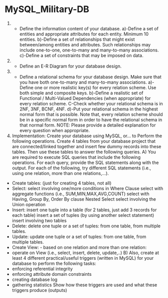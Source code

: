 # MySQL_Military-DB

1) - Define the information content of your database.
a)-Define a set of entities and appropriate attributes for each entity. 
 Minimum 10 entities.
b)-Define a set of relationships that might exist between/among entities and attributes. Such 
 relationships may include one-to-one, one-to-many and many-to-many associations.
c)-Define a set of constraints that may be imposed on data.
2) - Define an E-R Diagram for your database design.
3) - Define a relational schema for your database design.
Make sure that you have both one-to-many and many-to-many associations.
a)-Define one or more realistic key(s) for every relation scheme. Use both simple and composite keys.
b)-Define a realistic set of Functional / Multi-Valued Dependencies (when appropriate) for every
relation scheme.
C-Check whether your relational schema is in 2NF, 3NF, BCNF, 4NF.
d)-Put your relational schema in the highest normal form that is possible. 
Note that, every relation scheme should be in a specific normal form in order to have the relational 
schema in that normal form.
NOTE: Please provide a detailed explanation for every question when appropriate. 
 4) Implementation: Create your database using MySQL, or… to Perform the following operations.
Create 4 tables from your database project that are connected/linked together and insert few dummy records 
into these tables. Then use these tables to answer the following queries.
A) You are required to execute SQL queries that include the following operations. For each query, provide the 
SQL statements along with the output. For each of the following, try different SQL statements (i.e., using one 
relation, more than one relations,...).
- Create tables: (just for creating 4 tables, not all)
- Select: select involving one/more conditions in Where Clause
select with aggregate functions (i.e., SUM,MIN,MAX,AVG,COUNT)
 select with Having, Group By, Order By clause
Nested Select
select involving the Union operation
- Insert: insert one tuple into a table (for 2 tables, just add 3 records for each table)
insert a set of tuples (by using another select statement)
insert involving two tables
- Delete: delete one tuple or a set of tuples: from one table, from multiple tables.
- Update: update one tuple or a set of tuples: from one table, from multiple tables.
- Create View: - based on one relation and more than one relation:
- operate on View (i.e., select, insert, delete, update,..)
B) Also, create at least 4 different practical/useful triggers (written in MySQL) for your database to perform the 
following tasks:
- enforcing referential integrity
- enforcing attribute domain constraints
- creating database log
- gathering statistics
Show how these triggers are used and what these triggers produce (outputs)
